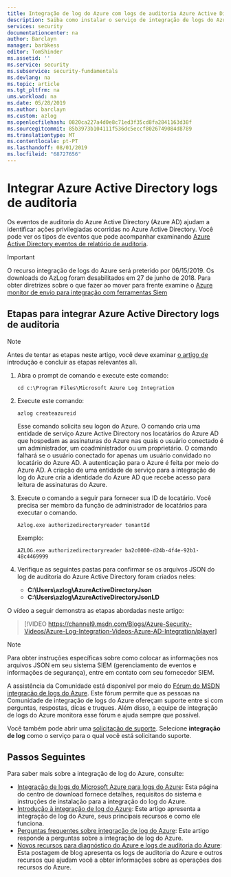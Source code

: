 ```yaml
---
title: Integração de log do Azure com logs de auditoria Azure Active Directory | Microsoft Docs
description: Saiba como instalar o serviço de integração de logs do Azure e integrar logs de logs de auditoria do Azure
services: security
documentationcenter: na
author: Barclayn
manager: barbkess
editor: TomShinder
ms.assetid: ''
ms.service: security
ms.subservice: security-fundamentals
ms.devlang: na
ms.topic: article
ms.tgt_pltfrm: na
ums.workload: na
ms.date: 05/28/2019
ms.author: barclayn
ms.custom: azlog
ms.openlocfilehash: 0820ca227a4d0e8c71ed3f35cd8fa2841163d38f
ms.sourcegitcommit: 85b3973b104111f536dc5eccf8026749084d8789
ms.translationtype: MT
ms.contentlocale: pt-PT
ms.lasthandoff: 08/01/2019
ms.locfileid: "68727656"
---
```

# <a name="integrate-azure-active-directory-audit-logs"></a>Integrar Azure Active Directory logs de auditoria

Os eventos de auditoria do Azure Active Directory (Azure AD) ajudam a identificar ações privilegiadas ocorridas no Azure Active Directory. Você pode ver os tipos de eventos que pode acompanhar examinando [Azure Active Directory eventos de relatório de auditoria](../../active-directory/reports-monitoring/concept-audit-logs.md).


>[!IMPORTANT]
> O recurso integração de logs do Azure será preterido por 06/15/2019. Os downloads do AzLog foram desabilitados em 27 de junho de 2018. Para obter diretrizes sobre o que fazer ao mover para frente examine o [Azure monitor de envio para integração com ferramentas Siem](https://azure.microsoft.com/blog/use-azure-monitor-to-integrate-with-siem-tools/) 

## <a name="steps-to-integrate-azure-active-directory-audit-logs"></a>Etapas para integrar Azure Active Directory logs de auditoria

> [!NOTE]
> Antes de tentar as etapas neste artigo, você deve examinar [o artigo de](azure-log-integration-get-started.md) introdução e concluir as etapas relevantes ali.

1. Abra o prompt de comando e execute este comando:

   ``cd c:\Program Files\Microsoft Azure Log Integration``

2. Execute este comando: 
 
   ``azlog createazureid``

   Esse comando solicita seu logon do Azure. O comando cria uma entidade de serviço Azure Active Directory nos locatários do Azure AD que hospedam as assinaturas do Azure nas quais o usuário conectado é um administrador, um coadministrador ou um proprietário. O comando falhará se o usuário conectado for apenas um usuário convidado no locatário do Azure AD. A autenticação para o Azure é feita por meio do Azure AD. A criação de uma entidade de serviço para a integração de log do Azure cria a identidade do Azure AD que recebe acesso para leitura de assinaturas do Azure.

3. Execute o comando a seguir para fornecer sua ID de locatário. Você precisa ser membro da função de administrador de locatários para executar o comando.

   ``Azlog.exe authorizedirectoryreader tenantId``

   Exemplo:

   ``AZLOG.exe authorizedirectoryreader ba2c0000-d24b-4f4e-92b1-48c4469999``

4. Verifique as seguintes pastas para confirmar se os arquivos JSON do log de auditoria do Azure Active Directory foram criados neles:

   * **C:\Users\azlog\AzureActiveDirectoryJson**
   * **C:\Users\azlog\AzureActiveDirectoryJsonLD**

O vídeo a seguir demonstra as etapas abordadas neste artigo:

> [!VIDEO https://channel9.msdn.com/Blogs/Azure-Security-Videos/Azure-Log-Integration-Videos-Azure-AD-Integration/player]


> [!NOTE]
> Para obter instruções específicas sobre como colocar as informações nos arquivos JSON em seu sistema SIEM (gerenciamento de eventos e informações de segurança), entre em contato com seu fornecedor SIEM.

A assistência da Comunidade está disponível por meio do [Fórum do MSDN integração de logs do Azure](https://social.msdn.microsoft.com/Forums/office/home?forum=AzureLogIntegration). Este fórum permite que as pessoas na Comunidade de integração de logs do Azure ofereçam suporte entre si com perguntas, respostas, dicas e truques. Além disso, a equipe de integração de logs do Azure monitora esse fórum e ajuda sempre que possível.

Você também pode abrir uma [solicitação de suporte](../../azure-supportability/how-to-create-azure-support-request.md). Selecione **integração de log** como o serviço para o qual você está solicitando suporte.

## <a name="next-steps"></a>Passos Seguintes
Para saber mais sobre a integração de log do Azure, consulte:

* [Integração de logs do Microsoft Azure para logs do Azure](https://www.microsoft.com/download/details.aspx?id=53324): Esta página do centro de download fornece detalhes, requisitos do sistema e instruções de instalação para a integração do log do Azure.
* [Introdução à integração de log do Azure](azure-log-integration-overview.md): Este artigo apresenta a integração de log do Azure, seus principais recursos e como ele funciona.
* [Perguntas frequentes sobre integração de log do Azure](azure-log-integration-faq.md): Este artigo responde a perguntas sobre a integração de log do Azure.
* [Novos recursos para diagnóstico do Azure e logs de auditoria do Azure](https://azure.microsoft.com/blog/new-features-for-azure-diagnostics-and-azure-audit-logs/): Esta postagem de blog apresenta os logs de auditoria do Azure e outros recursos que ajudam você a obter informações sobre as operações dos recursos do Azure.
